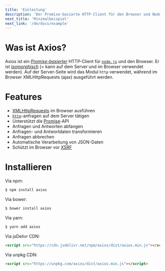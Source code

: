 ```yaml
---
title: 'Einleitung'
description: 'Der Promise-basierte HTTP-Client für den Browser und Node.js'
next_title: 'Minimalbeispiel'
next_link: '/de/docs/example'
---
```


# Was ist Axios?
Axios ist ein *[Promise-basierter](https://javascript.info/promise-basics)* HTTP-Client für [`node.js`](https://nodejs.org) und den Browser. Er ist *[isomorphisch](https://www.lullabot.com/articles/what-is-an-isomorphic-application)* (= kann auf dem Server und im Browser verwendet werden). Auf der Server-Seite wird das Modul `http` verwendet, während im Browser XMLHttpRequests (ajax) ausgeführt werden.

# Features

- [XMLHttpRequests](https://developer.mozilla.org/en-US/docs/Web/API/XMLHttpRequest) im Browser ausführen
- [`http`](http://nodejs.org/api/http.html)-anfragen auf dem Server tätigen
- Unterstützt die [Promise](https://developer.mozilla.org/en-US/docs/Web/JavaScript/Reference/Global_Objects/Promise)-API
- Anfragen und Antworten abfangen
- Anfragen- und Antwortdaten transformieren
- Anfragen abbrechen
- Automatische Verarbeitung von JSON-Daten
- Schützt im Browser vor [XSRF](http://en.wikipedia.org/wiki/Cross-site_request_forgery)

# Installieren

Via npm:

```bash
$ npm install axios
```

Via bower:

```bash
$ bower install axios
```

Via yarn:

```bash
$ yarn add axios
```

Via jsDelivr CDN:

```html
<script src="https://cdn.jsdelivr.net/npm/axios/dist/axios.min.js"></script>
```

Via unpkg CDN:

```html
<script src="https://unpkg.com/axios/dist/axios.min.js"></script>
```
